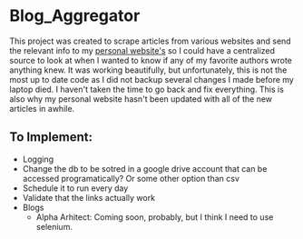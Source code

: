 # Blog_Aggregator
This project was created to scrape articles from various websites and send the relevant info to my [personal website's](https://www.funwithbrandt.com/blog-external/) so 
I could have a centralized source to look at when I wanted to know if any of my favorite authors wrote anything knew. It was working beautifully, but unfortunately,
this is not the most up to date code as I did not backup several changes I made before my laptop died. I haven't taken the time to go back and fix everything. This is also why
my personal website hasn't been updated with all of the new articles in awhile.


## To Implement:
* Logging
* Change the db to be sotred in a google drive account that can be accessed programatically? Or some other option than csv
* Schedule it to run every day
* Validate that the links actually work
* Blogs 
  * Alpha Arhitect: Coming soon, probably,  but I think I need to use selenium.